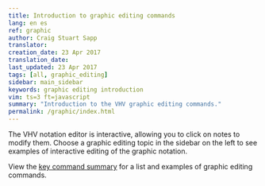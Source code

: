 ```yaml
---
title: Introduction to graphic editing commands
lang: en es
ref: graphic
author: Craig Stuart Sapp
translator: 
creation_date: 23 Apr 2017
translation_date: 
last_updated: 23 Apr 2017
tags: [all, graphic_editing]
sidebar: main_sidebar
keywords: graphic editing introduction
vim: ts=3 ft=javascript
summary: "Introduction to the VHV graphic editing commands."
permalink: /graphic/index.html
---
```


The VHV notation editor is interactive, allowing you to click on notes to
modify them.  Choose a graphic editing topic in the sidebar on the left
to see examples of interactive editing of the graphic notation.

View the [key command summary](/graphic/summary) for a list and 
examples of graphic editing commands.

